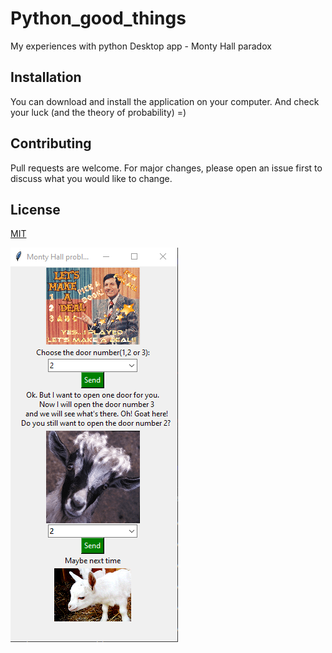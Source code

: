 # Python_good_things

My experiences with python
Desktop app  - Monty Hall paradox


## Installation

You can download and install the application on your computer. And check your luck (and the theory of probability) =)

## Contributing
Pull requests are welcome. For major changes, please open an issue first to discuss what you would like to change.

## License
[MIT](https://choosealicense.com/licenses/mit/)

![Screenshot](https://github.com/NaStenku/Python_good_things/blob/master/Tkinter.png) 

